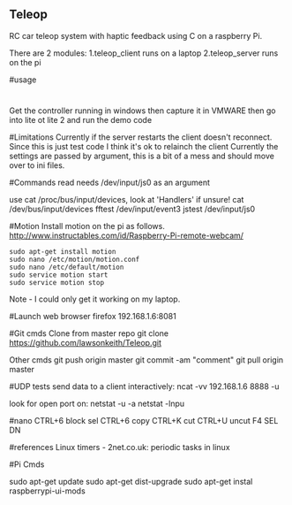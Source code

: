 ## Teleop
RC car teleop system with haptic feedback using C on a raspberry Pi.

There are 2 modules:
	1.teleop_client		runs on a laptop
	2.teleop_server		runs on the pi



#usage
#
Get the controller running in windows then capture it in VMWARE
then go into lite ot lite 2 and run the demo code

#Limitations
Currently if the server restarts the client doesn't reconnect.  Since this is 
just test code I think it's ok to relainch the client
Currently the settings are passed by argument, this is a bit of a mess and should
move over to ini files.

#Commands
read needs /dev/input/js0 as an argument

use cat /proc/bus/input/devices, look at 'Handlers' if unsure!
cat /dev/bus/input/devices
fftest /dev/input/event3
jstest /dev/input/js0

#Motion
Install motion on the pi as follows.
http://www.instructables.com/id/Raspberry-Pi-remote-webcam/

	sudo apt-get install motion
	sudo nano /etc/motion/motion.conf
	sudo nano /etc/default/motion
	sudo service motion start
	sudo service motion stop
	
Note - I could only get it working on my laptop.
	
#Launch web browser
	firefox 192.168.1.6:8081


#Git cmds
Clone from master repo
	git clone https://github.com/lawsonkeith/Teleop.git
	
Other cmds
	git push origin master
	git commit -am "comment"
	git pull origin master

#UDP tests
send data to a client interactively:
	ncat -vv 192.168.1.6 8888 -u
	
look for open port on:
	netstat -u -a
	netstat -lnpu

#nano
CTRL+6 block sel
CTRL+6 copy
CTRL+K cut
CTRL+U uncut
F4 		SEL DN

#references
Linux timers - 2net.co.uk: periodic tasks in linux

#Pi Cmds

sudo apt-get update
sudo apt-get dist-upgrade
sudo apt-get instal raspberrypi-ui-mods

